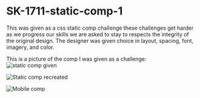 # SK-1711-static-comp-1

This was given as a css static comp challenge these challenges get harder as we progress our skills we are asked to stay to respects the integrity of the original design.  The designer was given choice in layout, spacing, font, imagery, and color. 

This is a picture of the comp I was given as a challenge:
![static comp given](http://images/comp-given.png)

![Static comp recreated](http://images/fullsite-screen-shot.png)


![Mobile comp](http://images/mobile-screen-shoot.png)

